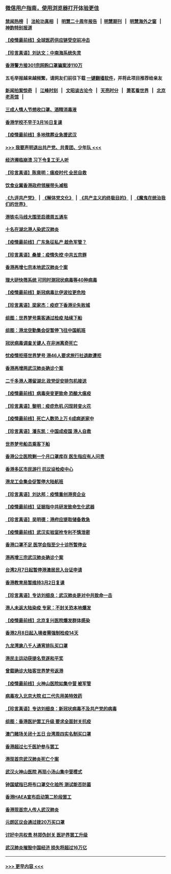 ### [微信用户指南，使用浏览器打开体验更佳](https://github.com/gfw-breaker/banned-news1/blob/master/indexes/wechat-guide.md?t=0)
#### [禁闻热榜](热点新闻.md?t=0)  &nbsp;&nbsp;|&nbsp;&nbsp; [法轮功真相](https://github.com/gfw-breaker/truth/blob/master/README.md?t=0) &nbsp;&nbsp;|&nbsp;&nbsp; [明慧二十周年报告](https://github.com/gfw-breaker/mh-reports/blob/master/README.md?t=0) &nbsp;&nbsp;|&nbsp;&nbsp;[明慧期刊](https://github.com/gfw-breaker/mh-qikan) &nbsp;&nbsp;|&nbsp;&nbsp; [明慧海外之窗](https://github.com/gfw-breaker/mh-news/blob/master/README.md?t=0) &nbsp;&nbsp;|&nbsp;&nbsp; [神韵特别报道](https://github.com/gfw-breaker/mh-news/blob/master/shenyun.md?t=0)
#### [【疫情最前线】全球医药供应链受空前冲击](../pages/nsc415/n11869614.md?t=02161211) 
#### [【珍言真语】刘达文：中南海系统失灵](../pages/nsc415/n11869465.md?t=02161211) 
#### [香港警方接301宗网购口罩骗案涉110万](../pages/nsc415/n11867572.md?t=02161211) 
#### 五毛举报越来越频繁，请网友们前往下载 [一键翻墙软件](https://github.com/gfw-breaker/ssr-accounts)，并将此项目推荐给亲友
#### [新闻拍案惊奇](https://github.com/gfw-breaker/banned-news1/blob/master/pages/link4.md) &nbsp;&nbsp;|&nbsp;&nbsp; [江峰时刻](https://github.com/gfw-breaker/banned-news1/blob/master/pages/link4.md) &nbsp;&nbsp;|&nbsp;&nbsp; [文昭谈古论今](https://github.com/gfw-breaker/banned-news1/blob/master/pages/link4.md) &nbsp;&nbsp;|&nbsp;&nbsp; [天亮时分](https://github.com/gfw-breaker/banned-news1/blob/master/pages/link4.md) &nbsp;&nbsp;|&nbsp;&nbsp; [萧茗看世界](https://github.com/gfw-breaker/banned-news1/blob/master/pages/link4.md) &nbsp;&nbsp;|&nbsp;&nbsp; [北京老茶馆](https://github.com/gfw-breaker/banned-news1/blob/master/pages/link4.md) &nbsp;&nbsp;|&nbsp;&nbsp; 
#### [三成人情人节想收口罩、酒精消毒液](../pages/nsc415/n11867523.md?t=02161211) 
#### [香港学校不早于3月16日复课](../pages/nsc415/n11867498.md?t=02161211) 
#### [【疫情最前线】多地殡葬业急援武汉](../pages/nsc415/n11866914.md?t=02161211) 
#### [>>> 我要声明退出共产党、共青团、少年队 <<<](https://github.com/begood0513/goodnews/blob/master/quit/letter.md) 
#### [经济濒临崩溃 习下令复工无人听](../pages/nsc415/n11867269.md?t=02161211) 
#### [【珍言真语】陈竟明：瘟疫时代 全民自救](../pages/nsc415/n11866765.md?t=02161211) 
#### [饮食业冀香港政府领展带头减租](../pages/nsc415/n11864876.md?t=02161211) 
#### [《九评共产党》](https://github.com/begood0513/9ping.md/blob/master/README.md) &nbsp;|&nbsp; [《解体党文化》](../../../../jtdwh.md/blob/master/README.md)  &nbsp;|&nbsp; [《共产主义的终极目的》](../../../../gczydzjmd.md/blob/master/README.md) &nbsp;|&nbsp; [《魔鬼在统治我们的世界》](../../../../mgztzwmdsj.md/blob/master/README.md) 
#### [港铁屯马线大围至启德周五通车](../pages/nsc415/n11864842.md?t=02161211) 
#### [十名在湖北港人染武汉肺炎](../pages/nsc415/n11864807.md?t=02161211) 
#### [【疫情最前线】广东急征私产 趁危军管？](../pages/nsc415/n11864205.md?t=02161211) 
#### [【珍言真语】桑普：疫情失控 中共五宗罪](../pages/nsc415/n11864157.md?t=02161211) 
#### [香港再增七宗本地武汉肺炎个案](../pages/nsc415/n11862405.md?t=02161211) 
#### [理大研快筛系统 可同时测冠状病毒等40种病毒](../pages/nsc415/n11862376.md?t=02161211) 
#### [【疫情最前线】新冠病毒比伊波拉更危险](../pages/nsc415/n11862199.md?t=02161211) 
#### [【珍言真语】梁家杰：疫症下香港沦失败城](../pages/nsc415/n11861588.md?t=02161211) 
#### [组图：世界梦号乘客通过检疫 陆续下船](../pages/nsc415/n11858302.md?t=02161211) 
#### [组图：港龙空勤集会促暂停飞往中国航班](../pages/nsc415/n11858190.md?t=02161211) 
#### [冠状病毒调查关键人 在非洲离奇死亡](../pages/nsc415/n11859798.md?t=02161211) 
#### [忧疫情拒搭世界梦号 港46人要求旅行社退款遭拒](../pages/nsc415/n11859849.md?t=02161211) 
#### [香港再增两武汉肺炎确诊个案](../pages/nsc415/n11859833.md?t=02161211) 
#### [二千多港人滞留湖北 政党促安排包机接送](../pages/nsc415/n11859831.md?t=02161211) 
#### [【疫情最前线】病毒突变更致命 恐酿大瘟疫](../pages/nsc415/n11859604.md?t=02161211) 
#### [【珍言真语】黎明：疫症危机 闪现转变火花](../pages/nsc415/n11859199.md?t=02161211) 
#### [【疫情最前线】死亡人数恐上万 6成病逝家中](../pages/nsc415/n11856687.md?t=02161211) 
#### [【珍言真语】潘东凯：中国成疫国 港人自救](../pages/nsc415/n11856962.md?t=02161211) 
#### [世界梦号船员乘客下船](../pages/nsc415/n11856883.md?t=02161211) 
#### [香港公立医院剩一个月口罩库存 医生指应有人问责](../pages/nsc415/n11856875.md?t=02161211) 
#### [香港多区市民游行 抗议设检疫中心](../pages/nsc415/n11856866.md?t=02161211) 
#### [港龙工会集会促暂停大陆航班](../pages/nsc415/n11856840.md?t=02161211) 
#### [【珍言真语】刘达邦：疫情重创港资企业](../pages/nsc415/n11854274.md?t=02161211) 
#### [【疫情最前线】证据指中共研发致命生化武器](../pages/nsc415/n11853087.md?t=02161211) 
#### [【珍言真语】吴明德：港府应提取储备救急](../pages/nsc415/n11852734.md?t=02161211) 
#### [【疫情最前线】武汉实验室抢专利不慎泄密](../pages/nsc415/n11850310.md?t=02161211) 
#### [香港口罩不足 医学会指至少十诊所暂停业](../pages/nsc415/n11850301.md?t=02161211) 
#### [港再增三宗武汉肺炎确诊个案](../pages/nsc415/n11850328.md?t=02161211) 
#### [台湾2月7日起暂停港澳居民入台证申请](../pages/nsc415/n11850304.md?t=02161211) 
#### [香港教育局暂维持3月2日复课](../pages/nsc415/n11850260.md?t=02161211) 
#### [【珍言真语】专访刘细良：武汉肺炎是对中共致命一击](../pages/nsc415/n11849934.md?t=02161211) 
#### [港人未返大陆染疫 专家：不封关恐本地爆发](../pages/nsc415/n11848021.md?t=02161211) 
#### [【疫情最前线】北京复兴医院爆发群体感染](../pages/nsc415/n11847626.md?t=02161211) 
#### [香港2月8日起入境者需强制检疫14天](../pages/nsc415/n11847658.md?t=02161211) 
#### [九龙湾逾八千人通宵排队买口罩](../pages/nsc415/n11847647.md?t=02161211) 
#### [港民主运动获提名竞逐和平奖](../pages/nsc415/n11847633.md?t=02161211) 
#### [曾载确诊大陆客世界梦号返港](../pages/nsc415/n11847608.md?t=02161211) 
#### [【疫情最前线】火神山医院如集中营 被军管](../pages/nsc415/n11847524.md?t=02161211) 
#### [病毒攻入北京大院 红二代先用美特效药](../pages/nsc415/n11847427.md?t=02161211) 
#### [【珍言真语】专访刘细良：新冠状病毒不及共产党的病毒](../pages/nsc415/n11847164.md?t=02161211) 
#### [组图：香港医护罢工升级 要求全面封关抗疫](../pages/nsc415/n11844107.md?t=02161211) 
#### [澳门赌场关闭十五日 台湾周四实名制买口罩](../pages/nsc415/n11845083.md?t=02161211) 
#### [香港超过七千医护参与罢工](../pages/nsc415/n11845051.md?t=02161211) 
#### [港现首宗武汉肺炎死亡个案](../pages/nsc415/n11844998.md?t=02161211) 
#### [武汉火神山医院 再现小汤山集中营模式](../pages/nsc415/n11844763.md?t=02161211) 
#### [钟国斌指已将布口罩交化验所 测试能否防菌](../pages/nsc415/n11842783.md?t=02161211) 
#### [香港HAEA宣布启动第二阶段罢工](../pages/nsc415/n11842723.md?t=02161211) 
#### [香港现首宗人传人武汉肺炎](../pages/nsc415/n11842766.md?t=02161211) 
#### [元朗区议会通过拨20万买口罩](../pages/nsc415/n11842754.md?t=02161211) 
#### [讨好中共权贵 林郑伪封关 医护界罢工升级](../pages/nsc415/n11842359.md?t=02161211) 
#### [武汉肺炎摧毁中国经济 损失将超过16万亿](../pages/nsc415/n11839723.md?t=02161211) 

----
#### [ >>> 更早内容 <<< ](../indexes/nsc415-earlier.md)
